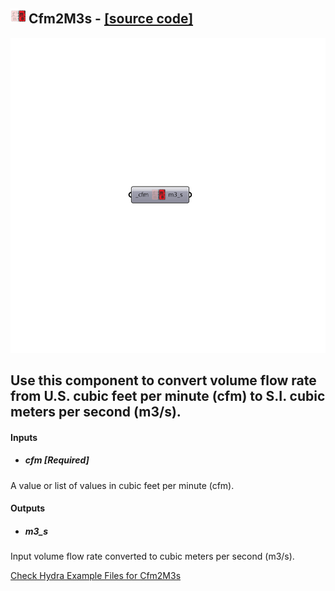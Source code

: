 ## ![](../../images/icons/Cfm2M3s.png) Cfm2M3s - [[source code]](https://github.com/mostaphaRoudsari/ladybug/tree/master/src/Ladybug_Cfm2M3s.py)

![](../../images/components/Cfm2M3s.png)

Use this component to convert volume flow rate from U.S. cubic feet per minute (cfm) to S.I. cubic meters per second (m3/s).
 -
 

#### Inputs
* ##### cfm [Required]
A value or list of values in cubic feet per minute (cfm).

#### Outputs
* ##### m3_s
Input volume flow rate converted to cubic meters per second (m3/s).


[Check Hydra Example Files for Cfm2M3s](https://hydrashare.github.io/hydra/index.html?keywords=Ladybug_Cfm2M3s)